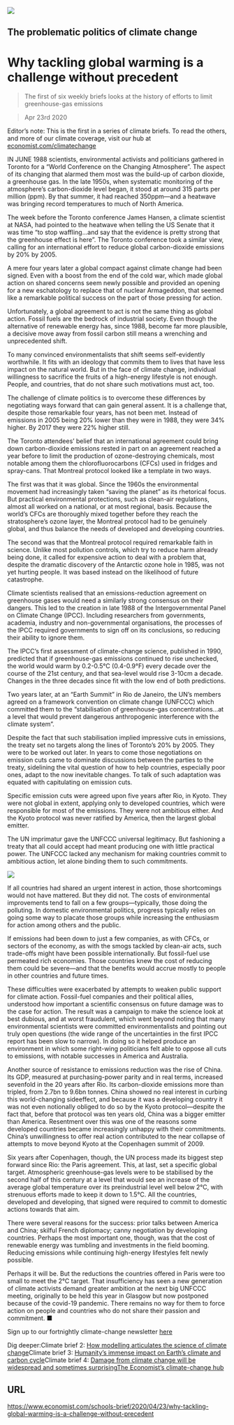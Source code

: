![](./images/20200425_SBD001.jpg)

## The problematic politics of climate change

# Why tackling global warming is a challenge without precedent

> The first of six weekly briefs looks at the history of efforts to limit greenhouse-gas emissions

> Apr 23rd 2020

Editor’s note: This is the first in a series of climate briefs. To read the others, and more of our climate coverage, visit our hub at [economist.com/climatechange](https://www.economist.com//news/2020/04/24/the-economists-coverage-of-climate-change)

IN JUNE 1988 scientists, environmental activists and politicians gathered in Toronto for a “World Conference on the Changing Atmosphere”. The aspect of its changing that alarmed them most was the build-up of carbon dioxide, a greenhouse gas. In the late 1950s, when systematic monitoring of the atmosphere’s carbon-dioxide level began, it stood at around 315 parts per million (ppm). By that summer, it had reached 350ppm—and a heatwave was bringing record temperatures to much of North America.

The week before the Toronto conference James Hansen, a climate scientist at NASA, had pointed to the heatwave when telling the US Senate that it was time “to stop waffling…and say that the evidence is pretty strong that the greenhouse effect is here”. The Toronto conference took a similar view, calling for an international effort to reduce global carbon-dioxide emissions by 20% by 2005.

A mere four years later a global compact against climate change had been signed. Even with a boost from the end of the cold war, which made global action on shared concerns seem newly possible and provided an opening for a new eschatology to replace that of nuclear Armageddon, that seemed like a remarkable political success on the part of those pressing for action.

Unfortunately, a global agreement to act is not the same thing as global action. Fossil fuels are the bedrock of industrial society. Even though the alternative of renewable energy has, since 1988, become far more plausible, a decisive move away from fossil carbon still means a wrenching and unprecedented shift.

To many convinced environmentalists that shift seems self-evidently worthwhile. It fits with an ideology that commits them to lives that have less impact on the natural world. But in the face of climate change, individual willingness to sacrifice the fruits of a high-energy lifestyle is not enough. People, and countries, that do not share such motivations must act, too.

The challenge of climate politics is to overcome these differences by negotiating ways forward that can gain general assent. It is a challenge that, despite those remarkable four years, has not been met. Instead of emissions in 2005 being 20% lower than they were in 1988, they were 34% higher. By 2017 they were 22% higher still.

The Toronto attendees’ belief that an international agreement could bring down carbon-dioxide emissions rested in part on an agreement reached a year before to limit the production of ozone-destroying chemicals, most notable among them the chlorofluorocarbons (CFCs) used in fridges and spray-cans. That Montreal protocol looked like a template in two ways.

The first was that it was global. Since the 1960s the environmental movement had increasingly taken “saving the planet” as its rhetorical focus. But practical environmental protections, such as clean-air regulations, almost all worked on a national, or at most regional, basis. Because the world’s CFCs are thoroughly mixed together before they reach the stratosphere’s ozone layer, the Montreal protocol had to be genuinely global, and thus balance the needs of developed and developing countries.

The second was that the Montreal protocol required remarkable faith in science. Unlike most pollution controls, which try to reduce harm already being done, it called for expensive action to deal with a problem that, despite the dramatic discovery of the Antarctic ozone hole in 1985, was not yet hurting people. It was based instead on the likelihood of future catastrophe.

Climate scientists realised that an emissions-reduction agreement on greenhouse gases would need a similarly strong consensus on their dangers. This led to the creation in late 1988 of the Intergovernmental Panel on Climate Change (IPCC). Including researchers from governments, academia, industry and non-governmental organisations, the processes of the IPCC required governments to sign off on its conclusions, so reducing their ability to ignore them.

The IPCC’s first assessment of climate-change science, published in 1990, predicted that if greenhouse-gas emissions continued to rise unchecked, the world would warm by 0.2-0.5°C (0.4-0.9°F) every decade over the course of the 21st century, and that sea-level would rise 3-10cm a decade. Changes in the three decades since fit with the low end of both predictions.

Two years later, at an “Earth Summit” in Rio de Janeiro, the UN’s members agreed on a framework convention on climate change (UNFCCC) which committed them to the “stabilisation of greenhouse-gas concentrations…at a level that would prevent dangerous anthropogenic interference with the climate system”.

Despite the fact that such stabilisation implied impressive cuts in emissions, the treaty set no targets along the lines of Toronto’s 20% by 2005. They were to be worked out later. In years to come those negotiations on emission cuts came to dominate discussions between the parties to the treaty, sidelining the vital question of how to help countries, especially poor ones, adapt to the now inevitable changes. To talk of such adaptation was equated with capitulating on emission cuts.

Specific emission cuts were agreed upon five years after Rio, in Kyoto. They were not global in extent, applying only to developed countries, which were responsible for most of the emissions. They were not ambitious either. And the Kyoto protocol was never ratified by America, then the largest global emitter.

The UN imprimatur gave the UNFCCC universal legitimacy. But fashioning a treaty that all could accept had meant producing one with little practical power. The UNFCCC lacked any mechanism for making countries commit to ambitious action, let alone binding them to such commitments.

![](./images/20200425_SBC001.png)

If all countries had shared an urgent interest in action, those shortcomings would not have mattered. But they did not. The costs of environmental improvements tend to fall on a few groups—typically, those doing the polluting. In domestic environmental politics, progress typically relies on going some way to placate those groups while increasing the enthusiasm for action among others and the public.

If emissions had been down to just a few companies, as with CFCs, or sectors of the economy, as with the smogs tackled by clean-air acts, such trade-offs might have been possible internationally. But fossil-fuel use permeated rich economies. Those countries knew the cost of reducing them could be severe—and that the benefits would accrue mostly to people in other countries and future times.

These difficulties were exacerbated by attempts to weaken public support for climate action. Fossil-fuel companies and their political allies, understood how important a scientific consensus on future damage was to the case for action. The result was a campaign to make the science look at best dubious, and at worst fraudulent, which went beyond noting that many environmental scientists were committed environmentalists and pointing out truly open questions (the wide range of the uncertainties in the first IPCC report has been slow to narrow). In doing so it helped produce an environment in which some right-wing politicians felt able to oppose all cuts to emissions, with notable successes in America and Australia.

Another source of resistance to emissions reduction was the rise of China. Its GDP, measured at purchasing-power parity and in real terms, increased sevenfold in the 20 years after Rio. Its carbon-dioxide emissions more than tripled, from 2.7bn to 9.6bn tonnes. China showed no real interest in curbing this world-changing sideeffect, and because it was a developing country it was not even notionally obliged to do so by the Kyoto protocol—despite the fact that, before that protocol was ten years old, China was a bigger emitter than America. Resentment over this was one of the reasons some developed countries became increasingly unhappy with their commitments. China’s unwillingness to offer real action contributed to the near collapse of attempts to move beyond Kyoto at the Copenhagen summit of 2009.

Six years after Copenhagen, though, the UN process made its biggest step forward since Rio: the Paris agreement. This, at last, set a specific global target. Atmospheric greenhouse-gas levels were to be stabilised by the second half of this century at a level that would see an increase of the average global temperature over its preindustrial level well below 2°C, with strenuous efforts made to keep it down to 1.5°C. All the countries, developed and developing, that signed were required to commit to domestic actions towards that aim.

There were several reasons for the success: prior talks between America and China; skilful French diplomacy; canny negotiation by developing countries. Perhaps the most important one, though, was that the cost of renewable energy was tumbling and investments in the field booming. Reducing emissions while continuing high-energy lifestyles felt newly possible.

Perhaps it will be. But the reductions the countries offered in Paris were too small to meet the 2°C target. That insufficiency has seen a new generation of climate activists demand greater ambition at the next big UNFCCC meeting, originally to be held this year in Glasgow but now postponed because of the covid-19 pandemic. There remains no way for them to force action on people and countries who do not share their passion and commitment. ■

Sign up to our fortnightly climate-change newsletter [here](https://www.economist.com//theclimateissue/)

Dig deeper:Climate brief 2: [How modelling articulates the science of climate change](https://www.economist.com//schools-brief/2020/05/02/how-modelling-articulates-the-science-of-climate-change)Climate brief 3: [Humanity’s immense impact on Earth’s climate and carbon cycle](https://www.economist.com//schools-brief/2020/05/09/humanitys-immense-impact-on-earths-climate-and-carbon-cycle)Climate brief 4: [Damage from climate change will be widespread and sometimes surprising](https://www.economist.com//schools-brief/2020/05/16/damage-from-climate-change-will-be-widespread-and-sometimes-surprising)[The Economist’s climate-change hub](https://www.economist.com/https://economist.com/climatechange)

## URL

https://www.economist.com/schools-brief/2020/04/23/why-tackling-global-warming-is-a-challenge-without-precedent

